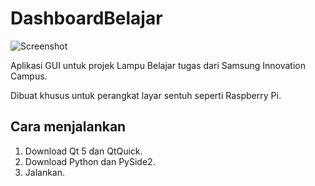 # DashboardBelajar

![Screenshot](https://github.com/fadhil3310/DashboardBelajar/assets/80736446/7c3a7456-3aae-4f87-a663-0a0cf60a8942)


Aplikasi GUI untuk projek Lampu Belajar tugas dari Samsung Innovation Campus.

Dibuat khusus untuk perangkat layar sentuh seperti Raspberry Pi.

## Cara menjalankan

1. Download Qt 5 dan QtQuick.
2. Download Python dan PySide2.
3. Jalankan.
